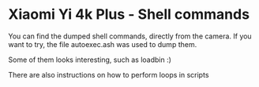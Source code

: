 # Xiaomi Yi 4k Plus - Shell commands


You can find the dumped shell commands, directly from the camera.
If you want to try, the file autoexec.ash was used to dump them.

Some of them looks interesting, such as loadbin :)

There are also instructions on how to perform loops in scripts
